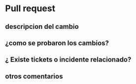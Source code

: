 # Pull request

## descripcion del cambio

## ¿como se probaron los cambios?

## ¿ Existe tickets o incidente relacionado?

## otros comentarios
